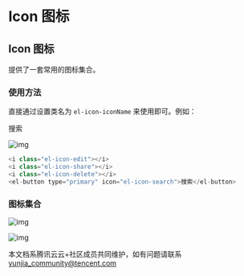 # Icon 图标

## Icon 图标

提供了一套常用的图标集合。

### 使用方法

直接通过设置类名为 `el-icon-iconName` 来使用即可。例如：

搜索



![img](https://ask.qcloudimg.com/raw/yehe-1935fe496ecd940/zcnd0umrps.png)



```javascript
<i class="el-icon-edit"></i>
<i class="el-icon-share"></i>
<i class="el-icon-delete"></i>
<el-button type="primary" icon="el-icon-search">搜索</el-button>
```

### 图标集合



![img](https://ask.qcloudimg.com/raw/yehe-1935fe496ecd940/4foiqz60ix.png)



![img](https://ask.qcloudimg.com/raw/yehe-1935fe496ecd940/diy205lwo6.png)



本文档系腾讯云云+社区成员共同维护，如有问题请联系 yunjia_community@tencent.com